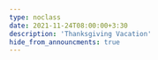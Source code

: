 ```yaml
---
type: noclass
date: 2021-11-24T08:00:00+3:30
description: 'Thanksgiving Vacation'
hide_from_announcments: true
---
```

